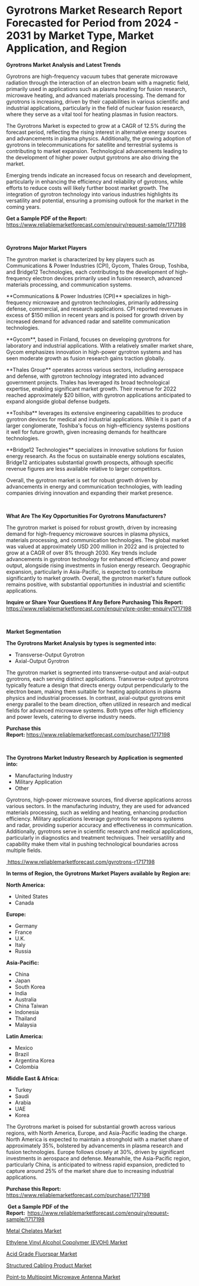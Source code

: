 <p><h1>Gyrotrons Market Research Report Forecasted for Period from 2024 -  2031 by Market Type, Market Application, and Region</h1></p><p><strong>Gyrotrons Market Analysis and Latest Trends</strong></p>
<p><p>Gyrotrons are high-frequency vacuum tubes that generate microwave radiation through the interaction of an electron beam with a magnetic field, primarily used in applications such as plasma heating for fusion research, microwave heating, and advanced materials processing. The demand for gyrotrons is increasing, driven by their capabilities in various scientific and industrial applications, particularly in the field of nuclear fusion research, where they serve as a vital tool for heating plasmas in fusion reactors.</p><p>The Gyrotrons Market is expected to grow at a CAGR of 12.5% during the forecast period, reflecting the rising interest in alternative energy sources and advancements in plasma physics. Additionally, the growing adoption of gyrotrons in telecommunications for satellite and terrestrial systems is contributing to market expansion. Technological advancements leading to the development of higher power output gyrotrons are also driving the market. </p><p>Emerging trends indicate an increased focus on research and development, particularly in enhancing the efficiency and reliability of gyrotrons, while efforts to reduce costs will likely further boost market growth. The integration of gyrotron technology into various industries highlights its versatility and potential, ensuring a promising outlook for the market in the coming years.</p></p>
<p><strong>Get a Sample PDF of the Report:&nbsp;</strong> <a href="https://www.reliablemarketforecast.com/enquiry/request-sample/1717198?utm_campaign=1102&utm_medium=2&utm_source=Github&utm_content=ia&utm_term=14102024&utm_id=gyrotrons">https://www.reliablemarketforecast.com/enquiry/request-sample/1717198</a></p>
<p>&nbsp;</p>
<p><strong>Gyrotrons Major Market Players</strong></p>
<p><p>The gyrotron market is characterized by key players such as Communications & Power Industries (CPI), Gycom, Thales Group, Toshiba, and Bridge12 Technologies, each contributing to the development of high-frequency electron devices primarily used in fusion research, advanced materials processing, and communication systems.</p><p>**Communications & Power Industries (CPI)** specializes in high-frequency microwave and gyrotron technologies, primarily addressing defense, commercial, and research applications. CPI reported revenues in excess of $150 million in recent years and is poised for growth driven by increased demand for advanced radar and satellite communication technologies.</p><p>**Gycom**, based in Finland, focuses on developing gyrotrons for laboratory and industrial applications. With a relatively smaller market share, Gycom emphasizes innovation in high-power gyrotron systems and has seen moderate growth as fusion research gains traction globally.</p><p>**Thales Group** operates across various sectors, including aerospace and defense, with gyrotron technology integrated into advanced government projects. Thales has leveraged its broad technological expertise, enabling significant market growth. Their revenue for 2022 reached approximately $20 billion, with gyrotron applications anticipated to expand alongside global defense budgets.</p><p>**Toshiba** leverages its extensive engineering capabilities to produce gyrotron devices for medical and industrial applications. While it is part of a larger conglomerate, Toshiba's focus on high-efficiency systems positions it well for future growth, given increasing demands for healthcare technologies.</p><p>**Bridge12 Technologies** specializes in innovative solutions for fusion energy research. As the focus on sustainable energy solutions escalates, Bridge12 anticipates substantial growth prospects, although specific revenue figures are less available relative to larger competitors.</p><p>Overall, the gyrotron market is set for robust growth driven by advancements in energy and communication technologies, with leading companies driving innovation and expanding their market presence.</p></p>
<p>&nbsp;</p>
<p><strong>What Are The Key Opportunities For Gyrotrons Manufacturers?</strong></p>
<p><p>The gyrotron market is poised for robust growth, driven by increasing demand for high-frequency microwave sources in plasma physics, materials processing, and communication technologies. The global market was valued at approximately USD 200 million in 2022 and is projected to grow at a CAGR of over 8% through 2030. Key trends include advancements in gyrotron technology for enhanced efficiency and power output, alongside rising investments in fusion energy research. Geographic expansion, particularly in Asia-Pacific, is expected to contribute significantly to market growth. Overall, the gyrotron market's future outlook remains positive, with substantial opportunities in industrial and scientific applications.</p></p>
<p><strong>Inquire or Share Your Questions If Any Before Purchasing This Report:</strong> <a href="https://www.reliablemarketforecast.com/enquiry/pre-order-enquiry/1717198?utm_campaign=1102&utm_medium=2&utm_source=Github&utm_content=ia&utm_term=14102024&utm_id=gyrotrons">https://www.reliablemarketforecast.com/enquiry/pre-order-enquiry/1717198</a></p>
<p>&nbsp;</p>
<p><strong>Market Segmentation</strong></p>
<p><strong>The Gyrotrons Market Analysis by types is segmented into:</strong></p>
<p><ul><li>Transverse-Output Gyrotron</li><li>Axial-Output Gyrotron</li></ul></p>
<p><p>The gyrotron market is segmented into transverse-output and axial-output gyrotrons, each serving distinct applications. Transverse-output gyrotrons typically feature a design that directs energy output perpendicularly to the electron beam, making them suitable for heating applications in plasma physics and industrial processes. In contrast, axial-output gyrotrons emit energy parallel to the beam direction, often utilized in research and medical fields for advanced microwave systems. Both types offer high efficiency and power levels, catering to diverse industry needs.</p></p>
<p><strong>Purchase this Report:&nbsp;</strong><a href="https://www.reliablemarketforecast.com/purchase/1717198?utm_campaign=1102&utm_medium=2&utm_source=Github&utm_content=ia&utm_term=14102024&utm_id=gyrotrons">https://www.reliablemarketforecast.com/purchase/1717198</a></p>
<p>&nbsp;</p>
<p><strong>The Gyrotrons Market Industry Research by Application is segmented into:</strong></p>
<p><ul><li>Manufacturing Industry</li><li>Military Application</li><li>Other</li></ul></p>
<p><p>Gyrotrons, high-power microwave sources, find diverse applications across various sectors. In the manufacturing industry, they are used for advanced materials processing, such as welding and heating, enhancing production efficiency. Military applications leverage gyrotrons for weapons systems and radar, providing superior accuracy and effectiveness in communication. Additionally, gyrotrons serve in scientific research and medical applications, particularly in diagnostics and treatment techniques. Their versatility and capability make them vital in pushing technological boundaries across multiple fields.</p></p>
<p><a href="https://www.reliablemarketforecast.com/gyrotrons-r1717198?utm_campaign=1102&utm_medium=2&utm_source=Github&utm_content=ia&utm_term=14102024&utm_id=gyrotrons">&nbsp;https://www.reliablemarketforecast.com/gyrotrons-r1717198</a></p>
<p><strong>In terms of Region, the Gyrotrons Market Players available by Region are:</strong></p>
<p>
    <p> <strong> North America: </strong>
        <ul>
            <li>United States</li>
            <li>Canada</li>
        </ul>
        </p> 
    <p> <strong> Europe: </strong>
        <ul>
            <li>Germany</li>
            <li>France</li>
            <li>U.K.</li>
            <li>Italy</li>
            <li>Russia</li>
        </ul>
        </p> 
    <p> <strong> Asia-Pacific: </strong>
        <ul>
            <li>China</li>
            <li>Japan</li>
            <li>South Korea</li>
            <li>India</li>
            <li>Australia</li>
            <li>China Taiwan</li>
            <li>Indonesia</li>
            <li>Thailand</li>
            <li>Malaysia</li>
        </ul>
        </p> 
    <p> <strong> Latin America: </strong>
        <ul>
            <li>Mexico</li>
            <li>Brazil</li>
            <li>Argentina Korea</li>
            <li>Colombia</li>
        </ul>
        </p> 
    <p> <strong> Middle East & Africa: </strong>
        <ul>
            <li>Turkey</li>
            <li>Saudi</li>
            <li>Arabia</li>
            <li>UAE</li>
            <li>Korea</li>
        </ul>
    </p>
    </p>
<p><p>The Gyrotrons market is poised for substantial growth across various regions, with North America, Europe, and Asia-Pacific leading the charge. North America is expected to maintain a stronghold with a market share of approximately 35%, bolstered by advancements in plasma research and fusion technologies. Europe follows closely at 30%, driven by significant investments in aerospace and defense. Meanwhile, the Asia-Pacific region, particularly China, is anticipated to witness rapid expansion, predicted to capture around 25% of the market share due to increasing industrial applications.</p></p>
<p><strong>Purchase this Report: </strong><a href="https://www.reliablemarketforecast.com/purchase/1717198?utm_campaign=1102&utm_medium=2&utm_source=Github&utm_content=ia&utm_term=14102024&utm_id=gyrotrons">https://www.reliablemarketforecast.com/purchase/1717198</a></p>
<p>&nbsp;<strong>Get a Sample PDF of the Report:&nbsp;&nbsp;</strong><a href="https://www.reliablemarketforecast.com/enquiry/request-sample/1717198?utm_campaign=1102&utm_medium=2&utm_source=Github&utm_content=ia&utm_term=14102024&utm_id=gyrotrons">https://www.reliablemarketforecast.com/enquiry/request-sample/1717198</a></p>
<p><strong></strong></p>
<p><p><a href="https://www.linkedin.com/pulse/global-metal-chelates-industry-analysis-share-growth-trends-xd03f?trk=public_post_embed_feed-article-content&utm_campaign=1102&utm_medium=2&utm_source=Github&utm_content=ia&utm_term=14102024&utm_id=gyrotrons">Metal Chelates Market</a></p><p><a href="https://www.linkedin.com/pulse/surfing-ethylene-vinyl-alcohol-copolymer-evoh-wave-riding-market-yn9df?trk=public_post_embed_feed-article-content&utm_campaign=1102&utm_medium=2&utm_source=Github&utm_content=ia&utm_term=14102024&utm_id=gyrotrons">Ethylene Vinyl Alcohol Copolymer (EVOH) Market</a></p><p><a href="https://www.linkedin.com/pulse/booming-acid-grade-fluorspar-market-sector-analysis-growth-projections-no4kf?trk=public_post_embed_feed-article-content&utm_campaign=1102&utm_medium=2&utm_source=Github&utm_content=ia&utm_term=14102024&utm_id=gyrotrons">Acid Grade Fluorspar Market</a></p><p><a href="https://github.com/acappassw0t/Market-Research-Report-List-1/blob/main/structured-cabling-product-market.md?utm_campaign=1102&utm_medium=2&utm_source=Github&utm_content=ia&utm_term=14102024&utm_id=gyrotrons">Structured Cabling Product Market</a></p><p><a href="https://github.com/padencrooks0o/Market-Research-Report-List-1/blob/main/point-to-multipoint-microwave-antenna-market.md?utm_campaign=1102&utm_medium=2&utm_source=Github&utm_content=ia&utm_term=14102024&utm_id=gyrotrons">Point-to Multipoint Microwave Antenna Market</a></p></p>